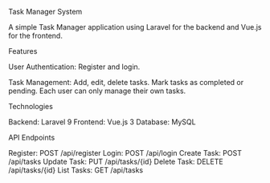 Task Manager System

A simple Task Manager application using Laravel for the backend and Vue.js for the frontend.

Features

User Authentication: Register and login.

Task Management:
           Add, edit, delete tasks.
           Mark tasks as completed or pending.
           Each user can only manage their own tasks.

Technologies

Backend: Laravel 9
Frontend: Vue.js 3
Database: MySQL 

API Endpoints

Register: POST /api/register
Login: POST /api/login
Create Task: POST /api/tasks
Update Task: PUT /api/tasks/{id}
Delete Task: DELETE /api/tasks/{id}
List Tasks: GET /api/tasks
